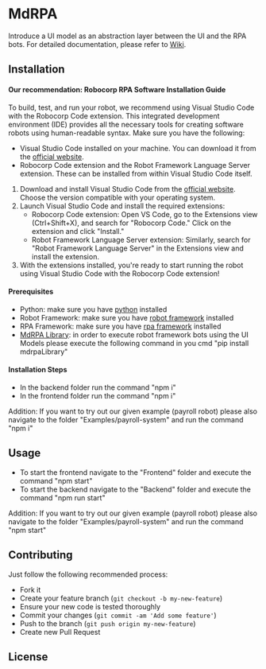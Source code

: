 # MdRPA

Introduce a UI model as an abstraction layer between the UI and the RPA bots.
For detailed documentation, please refer to [Wiki]().

## Installation

#### Our recommendation: Robocorp RPA Software Installation Guide

To build, test, and run your robot, we recommend using Visual Studio Code with the Robocorp Code extension. This integrated development environment (IDE) provides all the necessary tools for creating software robots using human-readable syntax. Make sure you have the following:

- Visual Studio Code installed on your machine. You can download it from the [official website](https://code.visualstudio.com/download).
- Robocorp Code extension and the Robot Framework Language Server extension. These can be installed from within Visual Studio Code itself.

1.  Download and install Visual Studio Code from the [official website](https://code.visualstudio.com/download). Choose the version compatible with your operating system.
2.  Launch Visual Studio Code and install the required extensions:
    - Robocorp Code extension: Open VS Code, go to the Extensions view (Ctrl+Shift+X), and search for "Robocorp Code." Click on the extension and click "Install."
    - Robot Framework Language Server extension: Similarly, search for "Robot Framework Language Server" in the Extensions view and install the extension.
3.  With the extensions installed, you're ready to start running the robot using Visual Studio Code with the Robocorp Code extension!

#### Prerequisites
- Python: make sure you have [python](https://www.python.org/downloads/) installed 
- Robot Framework: make sure you have [robot framework](https://robotframework.org/?tab=1#getting-started) installed
- RPA Framework: make sure you have [rpa framework](https://rpaframework.org/#installation) installed
- [MdRPA Library](https://github.com/bptlab/MdRPA_Library): in order to execute robot framework bots using the UI Models please execute the following command in you cmd "pip install mdrpaLibrary" 
 

#### Installation Steps
- In the backend folder run the command "npm i"
- In the frontend folder run the command "npm i"

Addition: If you want to try out our given example (payroll robot) please also navigate to the folder "Examples/payroll-system" and run the command "npm i"

## Usage
- To start the frontend navigate to the "Frontend" folder and execute the command "npm start"
- To start the backend navigate to the "Backend" folder and execute the command "npm run start"

Addition: If you want to try out our given example (payroll robot) please also navigate to the folder "Examples/payroll-system" and run the command "npm start"

## Contributing

Just follow the following recommended process:

- Fork it
- Create your feature branch (`git checkout -b my-new-feature`)
- Ensure your new code is tested thoroughly
- Commit your changes (`git commit -am 'Add some feature'`)
- Push to the branch (`git push origin my-new-feature`)
- Create new Pull Request

## License
